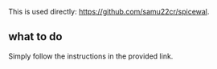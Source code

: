 This is used directly: https://github.com/samu22cr/spicewal.

## what to do
Simply follow the instructions in the provided link.
